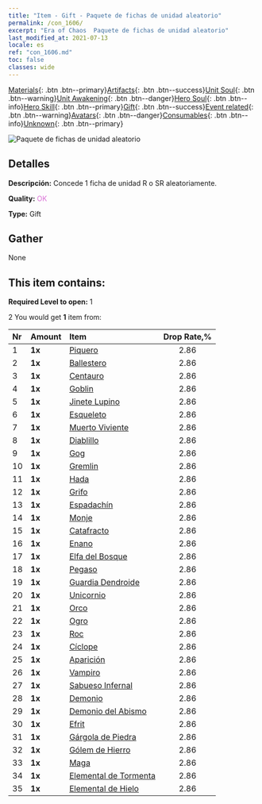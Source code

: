 ```yaml
---
title: "Item - Gift - Paquete de fichas de unidad aleatorio"
permalink: /con_1606/
excerpt: "Era of Chaos  Paquete de fichas de unidad aleatorio"
last_modified_at: 2021-07-13
locale: es
ref: "con_1606.md"
toc: false
classes: wide
---
```

 [Materials](/ItemsES/){: .btn .btn--primary}[Artifacts](/ItemsES/Artifacts/){: .btn .btn--success}[Unit Soul](/ItemsES/UnitSoul/){: .btn .btn--warning}[Unit Awakening](/ItemsES/UnitAwakening/){: .btn .btn--danger}[Hero Soul](/ItemsES/HeroSoul/){: .btn .btn--info}[Hero Skill](/ItemsES/HeroSkill/){: .btn .btn--primary}[Gift](/ItemsES/Gift/){: .btn .btn--success}[Event related](/ItemsES/Events/){: .btn .btn--warning}[Avatars](/ItemsES/Avatars/){: .btn .btn--danger}[Consumables](/ItemsES/Consumables/){: .btn .btn--info}[Unknown](/ItemsES/Unknown/){: .btn .btn--primary}

 ![Paquete de fichas de unidad aleatorio](/images/t/i_907222.png)

## Detalles
 **Descripción:** Concede 1 ficha de unidad R o SR aleatoriamente.

 **Quality:** <span style="color: #DA70D6">OK</span>

 **Type:** Gift

## Gather

  None

## This item contains:

 **Required Level to open:** 1

 2 You would get **1** item  from:

  | Nr | Amount |     Item    | Drop Rate,% |
  |:---|:-------|:------------|:---------:|
  | 1 |  **1x** | [Piquero](/ItemsES/unt_190/) | 2.86 | 
  | 2 |  **1x** | [Ballestero](/ItemsES/unt_191/) | 2.86 | 
  | 3 |  **1x** | [Centauro](/ItemsES/unt_199/) | 2.86 | 
  | 4 |  **1x** | [Goblin](/ItemsES/unt_217/) | 2.86 | 
  | 5 |  **1x** | [Jinete Lupino](/ItemsES/unt_218/) | 2.86 | 
  | 6 |  **1x** | [Esqueleto](/ItemsES/unt_208/) | 2.86 | 
  | 7 |  **1x** | [Muerto Viviente](/ItemsES/unt_209/) | 2.86 | 
  | 8 |  **1x** | [Diablillo](/ItemsES/unt_226/) | 2.86 | 
  | 9 |  **1x** | [Gog](/ItemsES/unt_227/) | 2.86 | 
  | 10 |  **1x** | [Gremlin](/ItemsES/unt_235/) | 2.86 | 
  | 11 |  **1x** | [Hada](/ItemsES/unt_262/) | 2.86 | 
  | 12 |  **1x** | [Grifo](/ItemsES/unt_192/) | 2.86 | 
  | 13 |  **1x** | [Espadachín](/ItemsES/unt_193/) | 2.86 | 
  | 14 |  **1x** | [Monje](/ItemsES/unt_194/) | 2.86 | 
  | 15 |  **1x** | [Catafracto](/ItemsES/unt_195/) | 2.86 | 
  | 16 |  **1x** | [Enano](/ItemsES/unt_200/) | 2.86 | 
  | 17 |  **1x** | [Elfa del Bosque](/ItemsES/unt_201/) | 2.86 | 
  | 18 |  **1x** | [Pegaso](/ItemsES/unt_202/) | 2.86 | 
  | 19 |  **1x** | [Guardia Dendroide](/ItemsES/unt_203/) | 2.86 | 
  | 20 |  **1x** | [Unicornio](/ItemsES/unt_204/) | 2.86 | 
  | 21 |  **1x** | [Orco](/ItemsES/unt_219/) | 2.86 | 
  | 22 |  **1x** | [Ogro](/ItemsES/unt_220/) | 2.86 | 
  | 23 |  **1x** | [Roc](/ItemsES/unt_221/) | 2.86 | 
  | 24 |  **1x** | [Cíclope](/ItemsES/unt_222/) | 2.86 | 
  | 25 |  **1x** | [Aparición](/ItemsES/unt_210/) | 2.86 | 
  | 26 |  **1x** | [Vampiro](/ItemsES/unt_211/) | 2.86 | 
  | 27 |  **1x** | [Sabueso Infernal](/ItemsES/unt_228/) | 2.86 | 
  | 28 |  **1x** | [Demonio](/ItemsES/unt_229/) | 2.86 | 
  | 29 |  **1x** | [Demonio del Abismo](/ItemsES/unt_230/) | 2.86 | 
  | 30 |  **1x** | [Efrit](/ItemsES/unt_231/) | 2.86 | 
  | 31 |  **1x** | [Gárgola de Piedra](/ItemsES/unt_236/) | 2.86 | 
  | 32 |  **1x** | [Gólem de Hierro](/ItemsES/unt_237/) | 2.86 | 
  | 33 |  **1x** | [Maga](/ItemsES/unt_238/) | 2.86 | 
  | 34 |  **1x** | [Elemental de Tormenta](/ItemsES/unt_263/) | 2.86 | 
  | 35 |  **1x** | [Elemental de Hielo](/ItemsES/unt_264/) | 2.86 | 
